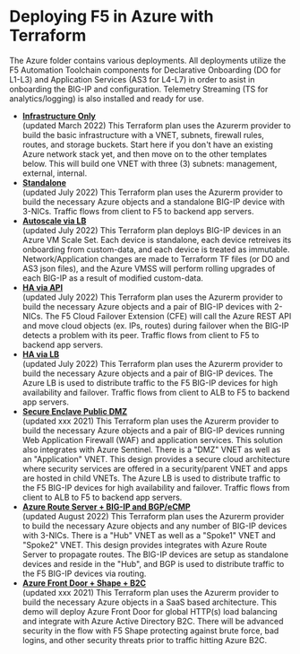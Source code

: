 # Deploying F5 in Azure with Terraform
The Azure folder contains various deployments. All deployments utilize the F5 Automation Toolchain components for Declarative Onboarding (DO for L1-L3) and Application Services (AS3 for L4-L7) in order to asist in onboarding the BIG-IP and configuration. Telemetry Streaming (TS for analytics/logging) is also installed and ready for use.

  - **[Infrastructure Only](Infrastructure-only)** <br> (updated March 2022) This Terraform plan uses the Azurerm provider to build the basic infrastructure with a VNET, subnets, firewall rules, routes, and storage buckets. Start here if you don't have an existing Azure network stack yet, and then move on to the other templates below. This will build one VNET with three (3) subnets: management, external, internal.
  - **[Standalone](Standalone)** <br> (updated July 2022) This Terraform plan uses the Azurerm provider to build the necessary Azure objects and a standalone BIG-IP device with 3-NICs. Traffic flows from client to F5 to backend app servers.
  - **[Autoscale via LB](Autoscale_via_lb)** <br> (updated July 2022) This Terraform plan deploys BIG-IP devices in an Azure VM Scale Set. Each device is standalone, each device retreives its onboarding from custom-data, and each device is treated as immutable. Network/Application changes are made to Terraform TF files (or DO and AS3 json files), and the Azure VMSS will perform rolling upgrades of each BIG-IP as a result of modified custom-data.
  - **[HA via API](HA_via_api)** <br> (updated July 2022) This Terraform plan uses the Azurerm provider to build the necessary Azure objects and a pair of BIG-IP devices with 2-NICs. The F5 Cloud Failover Extension (CFE) will call the Azure REST API and move cloud objects (ex. IPs, routes) during failover when the BIG-IP detects a problem with its peer. Traffic flows from client to F5 to backend app servers.
  - **[HA via LB](HA_via_lb)** <br> (updated July 2022) This Terraform plan uses the Azurerm provider to build the necessary Azure objects and a pair of BIG-IP devices. The Azure LB is used to distribute traffic to the F5 BIG-IP devices for high availability and failover. Traffic flows from client to ALB to F5 to backend app servers.
  - **[Secure Enclave Public DMZ](Secure_Enclave_Public_DMZ)** <br> (updated xxx 2021) This Terraform plan uses the Azurerm provider to build the necessary Azure objects and a pair of BIG-IP devices running Web Application Firewall (WAF) and application services. This solution also integrates with Azure Sentinel. There is a "DMZ" VNET as well as an "Application" VNET. This design provides a secure cloud architecture where security services are offered in a security/parent VNET and apps are hosted in child VNETs. The Azure LB is used to distribute traffic to the F5 BIG-IP devices for high availability and failover. Traffic flows from client to ALB to F5 to backend app servers.
  - **[Azure Route Server + BIG-IP and BGP/eCMP](Route_Server)** <br> (updated August 2022) This Terraform plan uses the Azurerm provider to build the necessary Azure objects and any number of BIG-IP devices with 3-NICs. There is a "Hub" VNET as well as a "Spoke1" VNET and "Spoke2" VNET. This design provides integrates with Azure Route Server to propagate routes. The BIG-IP devices are setup as standalone devices and reside in the "Hub", and BGP is used to distribute traffic to the F5 BIG-IP devices via routing.
  - **[Azure Front Door + Shape + B2C](Front_Door_B2C)** <br> (updated xxx 2021) This Terraform plan uses the Azurerm provider to build the necessary Azure objects in a SaaS based architecture. This demo will deploy Azure Front Door for global HTTP(s) load balancing and integrate with Azure Active Directory B2C. There will be advanced security in the flow with F5 Shape protecting against brute force, bad logins, and other security threats prior to traffic hitting Azure B2C.
